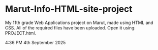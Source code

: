 # Marut-Info-HTML-site-project
My 11th grade Web Applications project on Marut, made using HTML and CSS.
All of the required files have been uploaded. Open it using PROJECT.html.

4:36 PM
4th September 2025
